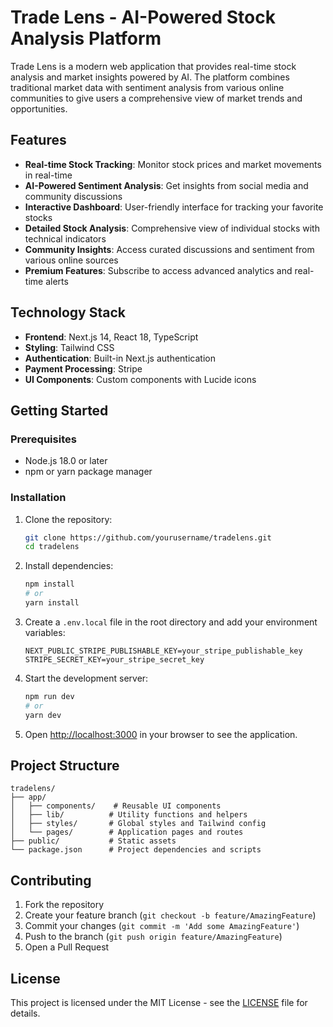 # Trade Lens - AI-Powered Stock Analysis Platform

Trade Lens is a modern web application that provides real-time stock analysis and market insights powered by AI. The platform combines traditional market data with sentiment analysis from various online communities to give users a comprehensive view of market trends and opportunities.

## Features

- **Real-time Stock Tracking**: Monitor stock prices and market movements in real-time
- **AI-Powered Sentiment Analysis**: Get insights from social media and community discussions
- **Interactive Dashboard**: User-friendly interface for tracking your favorite stocks
- **Detailed Stock Analysis**: Comprehensive view of individual stocks with technical indicators
- **Community Insights**: Access curated discussions and sentiment from various online sources
- **Premium Features**: Subscribe to access advanced analytics and real-time alerts

## Technology Stack

- **Frontend**: Next.js 14, React 18, TypeScript
- **Styling**: Tailwind CSS
- **Authentication**: Built-in Next.js authentication
- **Payment Processing**: Stripe
- **UI Components**: Custom components with Lucide icons

## Getting Started

### Prerequisites

- Node.js 18.0 or later
- npm or yarn package manager

### Installation

1. Clone the repository:
   ```bash
   git clone https://github.com/yourusername/tradelens.git
   cd tradelens
   ```

2. Install dependencies:
   ```bash
   npm install
   # or
   yarn install
   ```

3. Create a `.env.local` file in the root directory and add your environment variables:
   ```
   NEXT_PUBLIC_STRIPE_PUBLISHABLE_KEY=your_stripe_publishable_key
   STRIPE_SECRET_KEY=your_stripe_secret_key
   ```

4. Start the development server:
   ```bash
   npm run dev
   # or
   yarn dev
   ```

5. Open [http://localhost:3000](http://localhost:3000) in your browser to see the application.

## Project Structure

```
tradelens/
├── app/
│   ├── components/    # Reusable UI components
│   ├── lib/          # Utility functions and helpers
│   ├── styles/       # Global styles and Tailwind config
│   └── pages/        # Application pages and routes
├── public/           # Static assets
└── package.json      # Project dependencies and scripts
```

## Contributing

1. Fork the repository
2. Create your feature branch (`git checkout -b feature/AmazingFeature`)
3. Commit your changes (`git commit -m 'Add some AmazingFeature'`)
4. Push to the branch (`git push origin feature/AmazingFeature`)
5. Open a Pull Request

## License

This project is licensed under the MIT License - see the [LICENSE](LICENSE) file for details.


